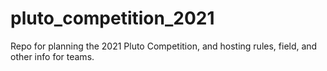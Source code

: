 # pluto_competition_2021
Repo for planning the 2021 Pluto Competition, and hosting rules, field, and other info for teams.
